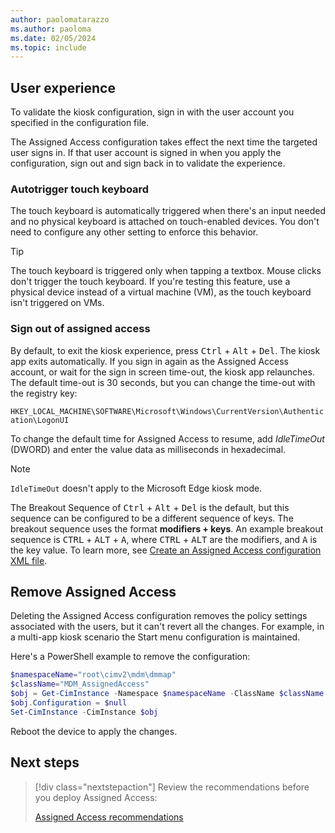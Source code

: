 ```yaml
---
author: paolomatarazzo
ms.author: paoloma
ms.date: 02/05/2024
ms.topic: include
---
```


## User experience

To validate the kiosk configuration, sign in with the user account you specified in the configuration file.

The Assigned Access configuration takes effect the next time the targeted user signs in. If that user account is signed in when you apply the configuration, sign out and sign back in to validate the experience.

### Autotrigger touch keyboard

The touch keyboard is automatically triggered when there's an input needed and no physical keyboard is attached on touch-enabled devices. You don't need to configure any other setting to enforce this behavior.

> [!TIP]
> The touch keyboard is triggered only when tapping a textbox. Mouse clicks don't trigger the touch keyboard. If you're testing this feature, use a physical device instead of a virtual machine (VM), as the touch keyboard isn't triggered on VMs.

### Sign out of assigned access

By default, to exit the kiosk experience, press <kbd>Ctrl</kbd> + <kbd>Alt</kbd> + <kbd>Del</kbd>. The kiosk app exits automatically. If you sign in again as the Assigned Access account, or wait for the sign in screen time-out, the kiosk app relaunches. The default time-out is 30 seconds, but you can change the time-out with the registry key:

`HKEY_LOCAL_MACHINE\SOFTWARE\Microsoft\Windows\CurrentVersion\Authentication\LogonUI`

To change the default time for Assigned Access to resume, add *IdleTimeOut* (DWORD) and enter the value data as milliseconds in hexadecimal.

> [!NOTE]
> `IdleTimeOut` doesn't apply to the Microsoft Edge kiosk mode.

The Breakout Sequence of <kbd>Ctrl</kbd> + <kbd>Alt</kbd> + <kbd>Del</kbd> is the default, but this sequence can be configured to be a different sequence of keys. The breakout sequence uses the format **modifiers + keys**. An example breakout sequence is <kbd>CTRL</kbd> + <kbd>ALT</kbd> + <kbd>A</kbd>, where <kbd>CTRL</kbd> + <kbd>ALT</kbd> are the modifiers, and <kbd>A</kbd> is the key value. To learn more, see [Create an Assigned Access configuration XML file](../configuration-file.md).

## Remove Assigned Access

Deleting the Assigned Access configuration removes the policy settings associated with the users, but it can't revert all the changes. For example, in a multi-app kiosk scenario the Start menu configuration is maintained.

Here's a PowerShell example to remove the configuration:

```powershell
$namespaceName="root\cimv2\mdm\dmmap"
$className="MDM_AssignedAccess"
$obj = Get-CimInstance -Namespace $namespaceName -ClassName $className
$obj.Configuration = $null
Set-CimInstance -CimInstance $obj
```

Reboot the device to apply the changes.

## Next steps

> [!div class="nextstepaction"]
> Review the recommendations before you deploy Assigned Access:
>
> [Assigned Access recommendations](../recommendations.md)
